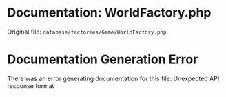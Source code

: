 # Documentation: WorldFactory.php

Original file: `database/factories/Game/WorldFactory.php`

# Documentation Generation Error

There was an error generating documentation for this file: Unexpected API response format